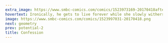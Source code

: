 ```yaml
---
extra_image: https://www.smbc-comics.com/comics/1523973169-20170418after.png
hovertext: Ironically, he gets to live forever while she slowly withers away. So, it's a happy ending.,
image: https://www.smbc-comics.com/comics/1523997031-20170418.png
next: geometry
prev: potential-2
title: Confession
---
```

